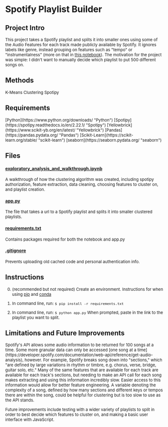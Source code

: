 # Spotify Playlist Builder

## Project Intro

<font size='2'>This project takes a Spotify playlist and splits it into smaller ones using some of the Audio Features for each track made publicly available by Spotify. It ignores labels like genre, instead grouping on features such as "tempo" or "instrumentalness" (more on that in [this notebook](exploratory_analysis_and_walkthrough.ipynb)). The motivation for the project was simple: I didn't want to manually decide which playlist to put 500 different songs on.</font>

## Methods

<font size='2'>
K-Means Clustering  
Spotipy  
</font>

## Requirements
<font size='2'>
[Python](https://www.python.org/downloads/ "Python")  
[Spotipy](https://spotipy.readthedocs.io/en/2.22.1/ "Spotipy")  
[Yellowbrick](https://www.scikit-yb.org/en/latest/ "Yellowbrick")  
[Pandas](https://pandas.pydata.org/ "Pandas")  
[Scikit-Learn](https://scikit-learn.org/stable/ "scikit-learn")  
[seaborn](https://seaborn.pydata.org/ "seaborn")  
</font>

## Files

#### [exploratory_analysis_and_walkthrough.ipynb](exploratory_analysis_and_walkthrough.ipynb)
<font size='2'>A walkthrough of how the clustering algorithm was created, including spotipy authorization, feature extraction, data cleaning, choosing features to cluster on, and playlist creation.</font>

#### [app.py](app.py)
<font size='2'>The file that takes a url to a Spotify playlist and splits it into smaller clustered playlists.</font>

#### [requirements.txt](requirements.txt)
<font size='2'>Contains packages required for both the notebook and app.py</font>

#### [.gitignore](.gitignore)
<font size='2'>Prevents uploading old cached code and personal authentication info.</font>

## Instructions

<font size='2'>

0. (recommended but not required) Create an environment. Instructions for when using [pip](https://packaging.python.org/en/latest/guides/installing-using-pip-and-virtual-environments/) and [conda](https://conda.io/projects/conda/en/latest/user-guide/tasks/manage-environments.html#creating-an-environment-with-commands)

1. In command line, run:
```$ pip install -r requirements.txt```

2. In command line, run:
```$ python app.py```
When prompted, paste in the link to the playlist you want to split.

</font>

## Limitations and Future Improvements

<font size='2'>
Spotify's API allows some audio information to be returned for 100 songs at a time. Some more granular data can only be accessed [one song at a time](https://developer.spotify.com/documentation/web-api/reference/get-audio-analysis), however. For example, Spotify breaks song down into "sections," which "are defined by large variations in rhythm or timbre, e.g. chorus, verse, bridge, guitar solo, etc." Many of the same features that are available for each track are available for each track's sections, but needing to make an API call for each song makes extracting and using this information incredibly slow. Easier access to this information would allow for better feature engineering. A variable denoting the complexity of a song, defined by how many sections and different keys or tempos there are within the song, could be helpful for clustering but is too slow to use as the API stands.

Future improvements include testing with a wider variety of playlists to split in order to best decide which features to cluster on, and making a basic user interface with JavaScript.
</font>